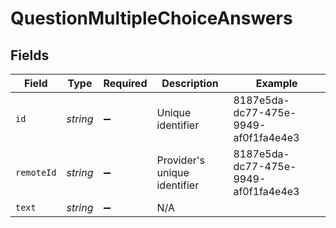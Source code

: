 # QuestionMultipleChoiceAnswers


## Fields

| Field                                | Type                                 | Required                             | Description                          | Example                              |
| ------------------------------------ | ------------------------------------ | ------------------------------------ | ------------------------------------ | ------------------------------------ |
| `id`                                 | *string*                             | :heavy_minus_sign:                   | Unique identifier                    | 8187e5da-dc77-475e-9949-af0f1fa4e4e3 |
| `remoteId`                           | *string*                             | :heavy_minus_sign:                   | Provider's unique identifier         | 8187e5da-dc77-475e-9949-af0f1fa4e4e3 |
| `text`                               | *string*                             | :heavy_minus_sign:                   | N/A                                  |                                      |